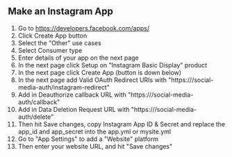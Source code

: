## Make an Instagram App

1. Go to https://developers.facebook.com/apps/
2. Click Create App button
3. Select the "Other" use cases
4. Select Consumer type
5. Enter details of your app on the next page
6. In the next page click Setup on "Instagram Basic Display" product
7. In the next page click Create App (button is down below)
8. In the next page add Valid OAuth Redirect URIs with "https://<YOUR-DOMAIN-NAME>/social-media-auth/instagram-redirect"
9. Add in Deauthorize callback URL with "https://<YOUR-DOMAIN-NAME>/social-media-auth/callback"
10. Add in Data Deletion Request URL with "https://<YOUR-DOMAIN-NAME>/social-media-auth/delete"
11. Then hit Save changes, copy Instagram App ID & Secret and replace the app_id and app_secret into the app.yml or mysite.yml
12. Go to "App Settings" to add a "Website" platform
13. Then enter your website URL, and hit "Save changes"